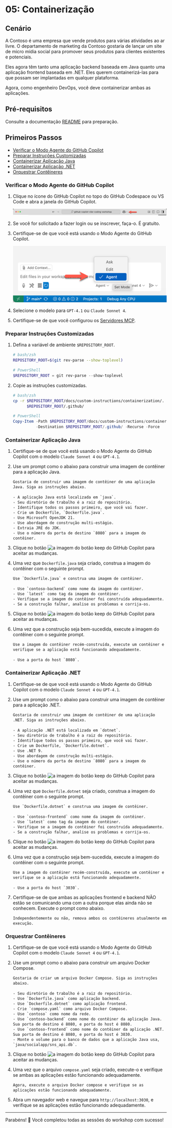 # 05: Containerização

## Cenário

A Contoso é uma empresa que vende produtos para várias atividades ao ar livre. O departamento de marketing da Contoso gostaria de lançar um site de micro mídia social para promover seus produtos para clientes existentes e potenciais.

Eles agora têm tanto uma aplicação backend baseada em Java quanto uma aplicação frontend baseada em .NET. Eles querem containerizá-las para que possam ser implantadas em qualquer plataforma.

Agora, como engenheiro DevOps, você deve containerizar ambas as aplicações.

## Pré-requisitos

Consulte a documentação [README](../README.md) para preparação.

## Primeiros Passos

- [Verificar o Modo Agente do GitHub Copilot](#verificar-o-modo-agente-do-github-copilot)
- [Preparar Instruções Customizadas](#preparar-instruções-customizadas)
- [Containerizar Aplicação Java](#containerizar-aplicação-java)
- [Containerizar Aplicação .NET](#containerizar-aplicação-net)
- [Orquestrar Contêineres](#orquestrar-contêineres)

### Verificar o Modo Agente do GitHub Copilot

1. Clique no ícone do GitHub Copilot no topo do GitHub Codespace ou VS Code e abra a janela do GitHub Copilot.

   ![Abrir GitHub Copilot Chat](../../../docs/images/setup-02.png)

1. Se você for solicitado a fazer login ou se inscrever, faça-o. É gratuito.
1. Certifique-se de que você está usando o Modo Agente do GitHub Copilot.

   ![Modo Agente do GitHub Copilot](../../../docs/images/setup-03.png)

1. Selecione o modelo para `GPT-4.1` ou `Claude Sonnet 4`.
1. Certifique-se de que você configurou os [Servidores MCP](./00-setup.md#configurar-servidores-mcp).

### Preparar Instruções Customizadas

1. Defina a variável de ambiente `$REPOSITORY_ROOT`.

   ```bash
   # bash/zsh
   REPOSITORY_ROOT=$(git rev-parse --show-toplevel)
   ```

   ```powershell
   # PowerShell
   $REPOSITORY_ROOT = git rev-parse --show-toplevel
   ```

1. Copie as instruções customizadas.

    ```bash
    # bash/zsh
    cp -r $REPOSITORY_ROOT/docs/custom-instructions/containerization/. \
          $REPOSITORY_ROOT/.github/
    ```

    ```powershell
    # PowerShell
    Copy-Item -Path $REPOSITORY_ROOT/docs/custom-instructions/containerization/* `
              -Destination $REPOSITORY_ROOT/.github/ -Recurse -Force
    ```

### Containerizar Aplicação Java

1. Certifique-se de que você está usando o Modo Agente do GitHub Copilot com o modelo `Claude Sonnet 4` ou `GPT-4.1`.
1. Use um prompt como o abaixo para construir uma imagem de contêiner para a aplicação Java.

    ```text
    Gostaria de construir uma imagem de contêiner de uma aplicação Java. Siga as instruções abaixo.

    - A aplicação Java está localizada em `java`.
    - Seu diretório de trabalho é a raiz do repositório.
    - Identifique todos os passos primeiro, que você vai fazer.
    - Crie um Dockerfile, `Dockerfile.java`.
    - Use Microsoft OpenJDK 21.
    - Use abordagem de construção multi-estágio.
    - Extraia JRE do JDK.
    - Use o número da porta de destino `8080` para a imagem do contêiner.
    ```

1. Clique no botão ![a imagem do botão keep](https://img.shields.io/badge/keep-blue) do GitHub Copilot para aceitar as mudanças.

1. Uma vez que `Dockerfile.java` seja criado, construa a imagem do contêiner com o seguinte prompt.

    ```text
    Use `Dockerfile.java` e construa uma imagem de contêiner.

    - Use `contoso-backend` como nome da imagem do contêiner.
    - Use `latest` como tag da imagem do contêiner.
    - Verifique se a imagem do contêiner foi construída adequadamente.
    - Se a construção falhar, analise os problemas e corrija-os.
    ```

1. Clique no botão ![a imagem do botão keep](https://img.shields.io/badge/keep-blue) do GitHub Copilot para aceitar as mudanças.

1. Uma vez que a construção seja bem-sucedida, execute a imagem do contêiner com o seguinte prompt.

    ```text
    Use a imagem do contêiner recém-construída, execute um contêiner e verifique se a aplicação está funcionando adequadamente.
    
    - Use a porta do host `8080`.
    ```

### Containerizar Aplicação .NET

1. Certifique-se de que você está usando o Modo Agente do GitHub Copilot com o modelo `Claude Sonnet 4` ou `GPT-4.1`.
1. Use um prompt como o abaixo para construir uma imagem de contêiner para a aplicação .NET.

    ```text
    Gostaria de construir uma imagem de contêiner de uma aplicação .NET. Siga as instruções abaixo.

    - A aplicação .NET está localizada em `dotnet`.
    - Seu diretório de trabalho é a raiz do repositório.
    - Identifique todos os passos primeiro, que você vai fazer.
    - Crie um Dockerfile, `Dockerfile.dotnet`.
    - Use .NET 9.
    - Use abordagem de construção multi-estágio.
    - Use o número da porta de destino `8080` para a imagem do contêiner.
    ```

1. Clique no botão ![a imagem do botão keep](https://img.shields.io/badge/keep-blue) do GitHub Copilot para aceitar as mudanças.

1. Uma vez que `Dockerfile.dotnet` seja criado, construa a imagem do contêiner com o seguinte prompt.

    ```text
    Use `Dockerfile.dotnet` e construa uma imagem de contêiner.

    - Use `contoso-frontend` como nome da imagem do contêiner.
    - Use `latest` como tag da imagem do contêiner.
    - Verifique se a imagem do contêiner foi construída adequadamente.
    - Se a construção falhar, analise os problemas e corrija-os.
    ```

1. Clique no botão ![a imagem do botão keep](https://img.shields.io/badge/keep-blue) do GitHub Copilot para aceitar as mudanças.

1. Uma vez que a construção seja bem-sucedida, execute a imagem do contêiner com o seguinte prompt.

    ```text
    Use a imagem do contêiner recém-construída, execute um contêiner e verifique se a aplicação está funcionando adequadamente.
    
    - Use a porta do host `3030`.
    ```

1. Certifique-se de que ambas as aplicações frontend e backend NÃO estão se comunicando uma com a outra porque elas ainda não se conhecem. Execute o prompt como abaixo.

    ```text
    Independentemente ou não, remova ambos os contêineres atualmente em execução.
    ```

### Orquestrar Contêineres

1. Certifique-se de que você está usando o Modo Agente do GitHub Copilot com o modelo `Claude Sonnet 4` ou `GPT-4.1`.
1. Use um prompt como o abaixo para construir um arquivo Docker Compose.

    ```text
    Gostaria de criar um arquivo Docker Compose. Siga as instruções abaixo.
    
    - Seu diretório de trabalho é a raiz do repositório.
    - Use `Dockerfile.java` como aplicação backend.
    - Use `Dockerfile.dotnet` como aplicação frontend.
    - Crie `compose.yaml` como arquivo Docker Compose.
    - Use `contoso` como nome da rede.
    - Use `contoso-backend` como nome do contêiner da aplicação Java. Sua porta de destino é 8080, e porta do host é 8080.
    - Use `contoso-frontend` como nome do contêiner da aplicação .NET. Sua porta de destino é 8080, e porta do host é 3030.
    - Monte o volume para o banco de dados que a aplicação Java usa, `java/socialapp/sns_api.db`.
    ```

1. Clique no botão ![a imagem do botão keep](https://img.shields.io/badge/keep-blue) do GitHub Copilot para aceitar as mudanças.

1. Uma vez que o arquivo `compose.yaml` seja criado, execute-o e verifique se ambas as aplicações estão funcionando adequadamente.

    ```text
    Agora, execute o arquivo Docker compose e verifique se as aplicações estão funcionando adequadamente.
    ```

1. Abra um navegador web e navegue para `http://localhost:3030`, e verifique se as aplicações estão funcionando adequadamente.

---

Parabéns! 🎉 Você completou todas as sessões do workshop com sucesso!